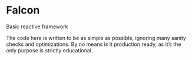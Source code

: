 # Falcon
Basic reactive framework

The code here is written to be as simple as possible, ignoring many sanity checks and optimizations. 
By no means is it production ready, as it’s the only purpose is strictly educational.
